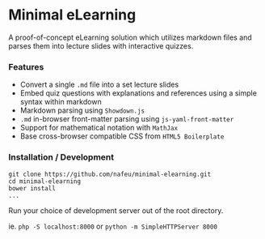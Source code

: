 # Minimal eLearning

A proof-of-concept eLearning solution which utilizes markdown files and parses them into lecture slides with interactive quizzes.

### Features

- Convert a single `.md` file into a set lecture slides
- Embed quiz questions with explanations and references using a simple syntax within markdown
- Markdown parsing using `Showdown.js`
- `.md` in-browser front-matter parsing using `js-yaml-front-matter`
- Support for mathematical notation with `MathJax`
- Base cross-browser compatible CSS from `HTML5 Boilerplate`

### Installation / Development

```
git clone https://github.com/nafeu/minimal-elearning.git
cd minimal-elearning
bower install
...
```

Run your choice of development server out of the root directory.

ie. `php -S localhost:8000` or `python -m SimpleHTTPServer 8000`